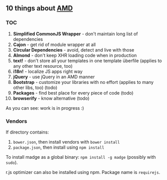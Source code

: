 ## 10 things about [AMD](http://requirejs.org/docs/whyamd.html)

### TOC

1. __Simplified CommonJS Wrapper__ - don't maintain long list of dependencies
2. __Cajon__ - get rid of module wrapper at all
3. __Circular Dependencies__ - avoid, detect and live with those
4. __Almond__ - don't keep XHR loading code when in production
5. __text!__ - don't store all your templates in one template überfile (applies to any other text resource, too)
6. __i18n!__ - localize JS apps right way
7. __jQuery__ - use jQuery in an AMD manner
8. __Bootstrap__ - customize your libraries with no effort (applies to many other libs, too) (todo)
9. __Packages__ - find best place for every piece of code (todo)
10. __browserify__ - know alternative (todo)

As you can see: work is in progress :)

### Vendors

If directory contains:

1. `bower.json`, then install vendors with `bower install`
2. `package.json`, then install using `npm install`

To install madge as a global binary: `npm install -g madge` (possibly with `sudo`).

r.js optimizer can also be installed using npm. Package name is `requirejs`.
